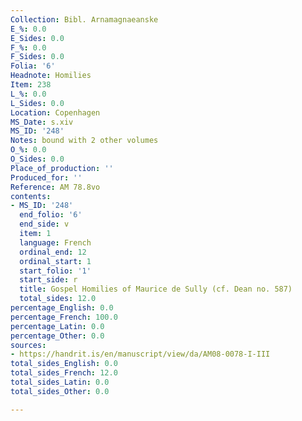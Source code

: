 ```yaml
---
Collection: Bibl. Arnamagnaeanske
E_%: 0.0
E_Sides: 0.0
F_%: 0.0
F_Sides: 0.0
Folia: '6'
Headnote: Homilies
Item: 238
L_%: 0.0
L_Sides: 0.0
Location: Copenhagen
MS_Date: s.xiv
MS_ID: '248'
Notes: bound with 2 other volumes
O_%: 0.0
O_Sides: 0.0
Place_of_production: ''
Produced_for: ''
Reference: AM 78.8vo
contents:
- MS_ID: '248'
  end_folio: '6'
  end_side: v
  item: 1
  language: French
  ordinal_end: 12
  ordinal_start: 1
  start_folio: '1'
  start_side: r
  title: Gospel Homilies of Maurice de Sully (cf. Dean no. 587)
  total_sides: 12.0
percentage_English: 0.0
percentage_French: 100.0
percentage_Latin: 0.0
percentage_Other: 0.0
sources:
- https://handrit.is/en/manuscript/view/da/AM08-0078-I-III
total_sides_English: 0.0
total_sides_French: 12.0
total_sides_Latin: 0.0
total_sides_Other: 0.0

---
```

